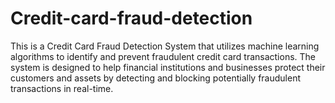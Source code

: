# Credit-card-fraud-detection

This is a Credit Card Fraud Detection System that utilizes machine learning algorithms to identify and prevent fraudulent credit card transactions. The system is designed to help financial institutions and businesses protect their customers and assets by detecting and blocking potentially fraudulent transactions in real-time.
